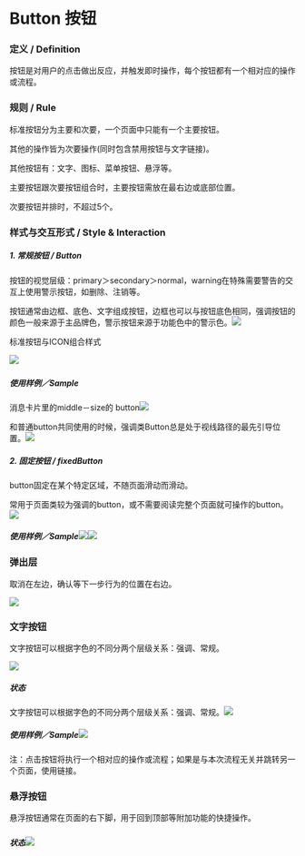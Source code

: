 # Button  按钮

### 

### 定义 / Definition

按钮是对用户的点击做出反应，并触发即时操作，每个按钮都有一个相对应的操作或流程。

### 

### 规则 / Rule

标准按钮分为主要和次要，一个页面中只能有一个主要按钮。

其他的操作皆为次要操作\(同时包含禁用按钮与文字链接\)。

其他按钮有：文字、图标、菜单按钮、悬浮等。

主要按钮跟次要按钮组合时，主要按钮需放在最右边或底部位置。

次要按钮并排时，不超过5个。

### 

### 样式与交互形式 / Style & Interaction

##### 1. 常规按钮 / Button

按钮的视觉层级：primary＞secondary＞normal，warning在特殊需要警告的交互上使用警示按钮，如删除、注销等。

按钮通常由边框、底色、文字组成按钮，边框也可以与按钮底色相同，强调按钮的颜色一般来源于主品牌色，警示按钮来源于功能色中的警示色。![](/assets/button1.png)

标准按钮与ICON组合样式

![](/assets/button2.png)

##### 

##### 使用样例／Sample

消息卡片里的middle－size的 button![](/assets/button3.png)

和普通button共同使用的时候，强调类Button总是处于视线路径的最先引导位置。![](/assets/button4.png)

##### 2. 固定按钮 / fixedButton

button固定在某个特定区域，不随页面滑动而滑动。

常用于页面类较为强调的button，或不需要阅读完整个页面就可操作的button。![](/assets/button5.png)

##### 使用样例／Sample![](/assets/button6.png)![](/assets/button7.png)

### 

### 弹出层

取消在左边，确认等下一步行为的位置在右边。

![](/assets/button8.png)

### 

### 文字按钮

文字按钮可以根据字色的不同分两个层级关系：强调、常规。

![](/assets/button9.png)

##### 状态

文字按钮可以根据字色的不同分两个层级关系：强调、常规。![](/assets/button10.png)

##### 使用样例／Sample![](/assets/button11.png)

注：点击按钮将执行一个相对应的操作或流程；如果是与本次流程无关并跳转另一个页面，使用链接。

### 

### 悬浮按钮

悬浮按钮通常在页面的右下脚，用于回到顶部等附加功能的快捷操作。

##### 

##### 状态![](/assets/button12.png)



